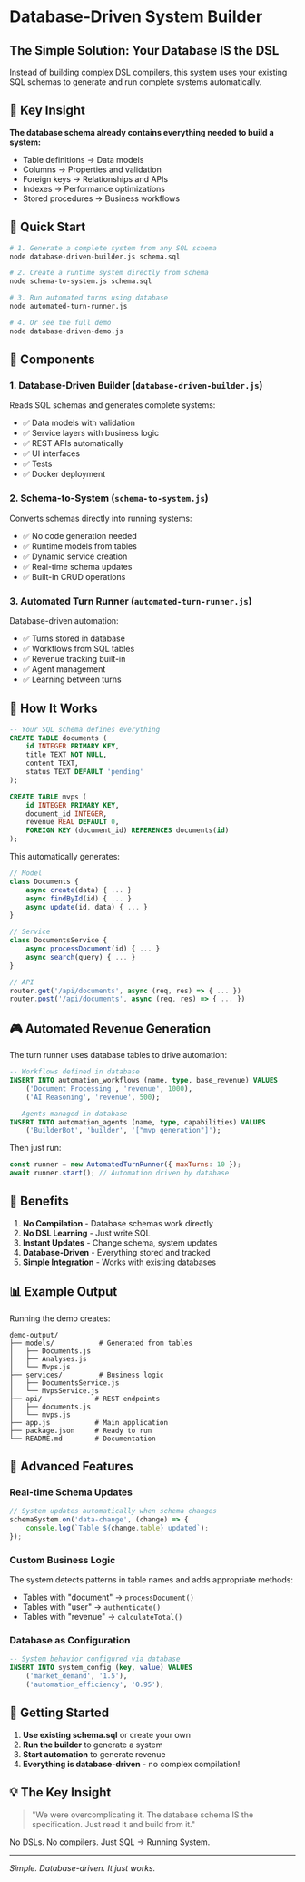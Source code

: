# Database-Driven System Builder

## The Simple Solution: Your Database IS the DSL

Instead of building complex DSL compilers, this system uses your existing SQL schemas to generate and run complete systems automatically.

## 🎯 Key Insight

**The database schema already contains everything needed to build a system:**
- Table definitions → Data models
- Columns → Properties and validation
- Foreign keys → Relationships and APIs
- Indexes → Performance optimizations
- Stored procedures → Business workflows

## 🚀 Quick Start

```bash
# 1. Generate a complete system from any SQL schema
node database-driven-builder.js schema.sql

# 2. Create a runtime system directly from schema
node schema-to-system.js schema.sql

# 3. Run automated turns using database
node automated-turn-runner.js

# 4. Or see the full demo
node database-driven-demo.js
```

## 📁 Components

### 1. Database-Driven Builder (`database-driven-builder.js`)
Reads SQL schemas and generates complete systems:
- ✅ Data models with validation
- ✅ Service layers with business logic
- ✅ REST APIs automatically
- ✅ UI interfaces
- ✅ Tests
- ✅ Docker deployment

### 2. Schema-to-System (`schema-to-system.js`)
Converts schemas directly into running systems:
- ✅ No code generation needed
- ✅ Runtime models from tables
- ✅ Dynamic service creation
- ✅ Real-time schema updates
- ✅ Built-in CRUD operations

### 3. Automated Turn Runner (`automated-turn-runner.js`)
Database-driven automation:
- ✅ Turns stored in database
- ✅ Workflows from SQL tables
- ✅ Revenue tracking built-in
- ✅ Agent management
- ✅ Learning between turns

## 🔄 How It Works

```sql
-- Your SQL schema defines everything
CREATE TABLE documents (
    id INTEGER PRIMARY KEY,
    title TEXT NOT NULL,
    content TEXT,
    status TEXT DEFAULT 'pending'
);

CREATE TABLE mvps (
    id INTEGER PRIMARY KEY,
    document_id INTEGER,
    revenue REAL DEFAULT 0,
    FOREIGN KEY (document_id) REFERENCES documents(id)
);
```

This automatically generates:

```javascript
// Model
class Documents {
    async create(data) { ... }
    async findById(id) { ... }
    async update(id, data) { ... }
}

// Service
class DocumentsService {
    async processDocument(id) { ... }
    async search(query) { ... }
}

// API
router.get('/api/documents', async (req, res) => { ... })
router.post('/api/documents', async (req, res) => { ... })
```

## 🎮 Automated Revenue Generation

The turn runner uses database tables to drive automation:

```sql
-- Workflows defined in database
INSERT INTO automation_workflows (name, type, base_revenue) VALUES
    ('Document Processing', 'revenue', 1000),
    ('AI Reasoning', 'revenue', 500);

-- Agents managed in database
INSERT INTO automation_agents (name, type, capabilities) VALUES
    ('BuilderBot', 'builder', '["mvp_generation"]');
```

Then just run:
```javascript
const runner = new AutomatedTurnRunner({ maxTurns: 10 });
await runner.start(); // Automation driven by database
```

## 🌟 Benefits

1. **No Compilation** - Database schemas work directly
2. **No DSL Learning** - Just write SQL
3. **Instant Updates** - Change schema, system updates
4. **Database-Driven** - Everything stored and tracked
5. **Simple Integration** - Works with existing databases

## 📊 Example Output

Running the demo creates:
```
demo-output/
├── models/           # Generated from tables
│   ├── Documents.js
│   ├── Analyses.js
│   └── Mvps.js
├── services/         # Business logic
│   ├── DocumentsService.js
│   └── MvpsService.js
├── api/             # REST endpoints
│   ├── documents.js
│   └── mvps.js
├── app.js           # Main application
├── package.json     # Ready to run
└── README.md        # Documentation
```

## 🔧 Advanced Features

### Real-time Schema Updates
```javascript
// System updates automatically when schema changes
schemaSystem.on('data-change', (change) => {
    console.log(`Table ${change.table} updated`);
});
```

### Custom Business Logic
The system detects patterns in table names and adds appropriate methods:
- Tables with "document" → `processDocument()`
- Tables with "user" → `authenticate()`
- Tables with "revenue" → `calculateTotal()`

### Database as Configuration
```sql
-- System behavior configured via database
INSERT INTO system_config (key, value) VALUES
    ('market_demand', '1.5'),
    ('automation_efficiency', '0.95');
```

## 🚀 Getting Started

1. **Use existing schema.sql** or create your own
2. **Run the builder** to generate a system
3. **Start automation** to generate revenue
4. **Everything is database-driven** - no complex compilation!

## 💡 The Key Insight

> "We were overcomplicating it. The database schema IS the specification. Just read it and build from it."

No DSLs. No compilers. Just SQL → Running System.

---

*Simple. Database-driven. It just works.*